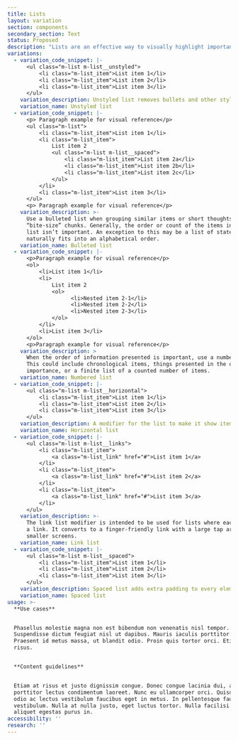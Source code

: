```yaml
---
title: Lists
layout: variation
section: components
secondary_section: Text
status: Proposed
description: "Lists are an effective way to visually highlight important information so that it can be more easily scanned and read. Before writing a list, it’s important to identify the best style needed for the information being presented.\n\nList items should:\n\n* Be capitalized\n* Avoid unnecessary repetition\n* Have a parallel structure\n* Start with an introductory clause or sentence\n* Use consistent punctuation\n\nIf the list items are complete sentences, the introductory clause should also be a complete sentence, followed by a colon. These list items should end with a period.\n\nIf the list items are a group of short fragments that each work to complete an introductory clause, the introductory clause should also be a short fragment, followed by a colon. These list items should end with no punctuation.\n\nMore information can be found at:\n* http://cfpb.github.io/design-manual/brand-guidelines/typography.html\t\n* https://cfpb.github.io/capital-framework/components/cf-typography/#lists"
variations:
  - variation_code_snippet: |-
      <ul class="m-list m-list__unstyled">
          <li class="m-list_item">List item 1</li>
          <li class="m-list_item">List item 2</li>
          <li class="m-list_item">List item 3</li>
      </ul>
    variation_description: Unstyled list removes bullets and other styling from a list.
    variation_name: Unstyled list
  - variation_code_snippet: |-
      <p> Paragraph example for visual reference</p>
      <ul class="m-list">
          <li class="m-list_item">List item 1</li>
          <li class="m-list_item">
              List item 2
              <ul class="m-list m-list__spaced">
                  <li class="m-list_item">List item 2a</li>
                  <li class="m-list_item">List item 2b</li>
                  <li class="m-list_item">List item 2c</li>
              </ul>
          </li>
          <li class="m-list_item">List item 3</li>
      </ul>
      <p> Paragraph example for visual reference</p>
    variation_description: >-
      Use a bulleted list when grouping similar items or short thoughts into
      “bite-size” chunks. Generally, the order or count of the items in a bullet
      list isn’t important. An exception to this may be a list of states, which
      naturally fits into an alphabetical order.
    variation_name: Bulleted list
  - variation_code_snippet: |-
      <p>Paragraph example for visual reference</p>
      <ol>
          <li>List item 1</li>
          <li>
              List item 2
              <ol>
                    <li>Nested item 2-1</li>
                    <li>Nested item 2-2</li>
                    <li>Nested item 2-3</li>
              </ol>
          </li>
          <li>List item 3</li>
      </ol>
      <p>Paragraph example for visual reference</p>
    variation_description: >
      When the order of information presented is important, use a numbered list.
      This could include chronological items, things presented in the order or
      importance, or a finite list of a counted number of items.
    variation_name: Numbered list
  - variation_code_snippet: |-
      <ul class="m-list m-list__horizontal">
          <li class="m-list_item">List item 1</li>
          <li class="m-list_item">List item 2</li>
          <li class="m-list_item">List item 3</li>
      </ul>
    variation_description: A modifier for the list to make it show items horizontally.
    variation_name: Horizontal list
  - variation_code_snippet: |-
      <ul class="m-list m-list__links">
          <li class="m-list_item">
              <a class="m-list_link" href="#">List item 1</a>
          </li>
          <li class="m-list_item">
              <a class="m-list_link" href="#">List item 2</a>
          </li>
          <li class="m-list_item">
              <a class="m-list_link" href="#">List item 3</a>
          </li>
      </ul>
    variation_description: >-
      The link list modifier is intended to be used for lists where each item is
      a link. It converts to a finger-friendly link with a large tap area on
      smaller screens.
    variation_name: Link list
  - variation_code_snippet: |-
      <ul class="m-list m-list__spaced">
          <li class="m-list_item">List item 1</li>
          <li class="m-list_item">List item 2</li>
          <li class="m-list_item">List item 3</li>
      </ul>
    variation_description: Spaced list adds extra padding to every element in a list.
    variation_name: Spaced list
usage: >-
  **Use cases**


  Phasellus molestie magna non est bibendum non venenatis nisl tempor.
  Suspendisse dictum feugiat nisl ut dapibus. Mauris iaculis porttitor posuere.
  Praesent id metus massa, ut blandit odio. Proin quis tortor orci. Etiam at
  risus.


  **Content guidelines**


  Etiam at risus et justo dignissim congue. Donec congue lacinia dui, a
  porttitor lectus condimentum laoreet. Nunc eu ullamcorper orci. Quisque eget
  odio ac lectus vestibulum faucibus eget in metus. In pellentesque faucibus
  vestibulum. Nulla at nulla justo, eget luctus tortor. Nulla facilisi. Duis
  aliquet egestas purus in.
accessibility: ''
research: ''
---
```


